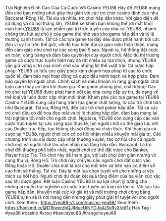 Trải Nghiệm Đỉnh Cao Của Cá Cược Với Casino YEU88
Hãy để YEU88 mang đến cho bạn những phút giây thư giãn với các trò chơi casino đỉnh cao như Baccarat, Rồng Hổ, Tài xỉu và nhiều trò chơi hấp dẫn khác. Với giao diện dễ sử dụng và cơ hội thắng lớn, YEU88 sẽ khiến bạn không thể rời mắt khỏi màn hình.[YEU88](https://yeu88-v1.com/) là sản phẩm giải trí trực tuyến của nhà cái YEU88, nhanh chóng thu hút sự chú ý của game thủ nhờ vào kho game hấp dẫn và tỷ lệ thưởng cạnh tranh. Tất cả các tựa game tại đây đều được phát hành bởi các đơn vị uy tín trên thế giới, với đồ họa hiện đại và giao diện thân thiện, mang đến cảm giác như chơi tại các sòng bạc 5 sao. Ngoài ra, hệ thống đặt cược an toàn, công bằng và đảm bảo quyền lợi của người chơi.
Mặc dù thị trường game cá cược trực tuyến hiện nay có rất nhiều sự lựa chọn, nhưng YEU88 vẫn giữ vững vị trí của mình nhờ vào những lợi thế vượt trội:
Cá cược hợp pháp: YEU88 sở hữu các giấy phép kinh doanh hợp pháp từ các tổ chức quốc tế, đảm bảo mọi hoạt động cá cược đều minh bạch và hợp pháp.
Đảm bảo quyền lợi người chơi: Chính sách và điều khoản rõ ràng giúp người chơi luôn cảm thấy an tâm khi tham gia.
Kho game phong phú, chất lượng: Các trò chơi tại YEU88 được phát hành bởi các nhà cung cấp uy tín, đa dạng về thể loại và luôn được cập nhật mới nhất.
Khám phá các tựa game tại YEU88
Casino YEU88 cung cấp hàng trăm tựa game chất lượng, từ các trò chơi bàn như Baccarat, Tài xỉu, Rồng Hổ, đến các trò chơi poker hấp dẫn. Tất cả các trò chơi đều có đồ họa đẹp mắt và tỷ lệ thưởng hấp dẫn, đảm bảo mang lại trải nghiệm tốt nhất cho người chơi.
Ngoài ra, YEU88 còn cung cấp các ván cược trực tuyến tại các sòng bạc thực tế, nơi người chơi có thể giao lưu với các Dealer trực tiếp, tạo không khí sôi động và chân thực.
Khi tham gia cá cược tại YEU88, người chơi còn có cơ hội nhận nhiều khuyến mãi giá trị. Các chương trình ưu đãi được cập nhật thường xuyên, tạo cơ hội cho cả người chơi mới và người chơi lâu năm nhận quà tặng hấp dẫn.
Baccarat: Là trò chơi đổi thưởng phổ biến nhất, người chơi có thể đặt cược cho Banker, Player hoặc Tie. Trò chơi này dễ tham gia, với luật chơi đơn giản nhưng vô cùng thú vị.
Rồng Hổ: Trò chơi này chỉ yêu cầu người chơi đặt cược vào Rồng hoặc Hổ. Dealer chia một lá bài cho mỗi bên và bên nào có điểm số cao hơn sẽ thắng.
Tài xỉu: Đây là một lựa chọn tuyệt vời cho những ai yêu thích sự hồi hộp. Người chơi dự đoán kết quả tổng điểm của ba viên xúc xắc sau khi được gieo.
Kết luận
Casino YEU88 là sự lựa chọn lý tưởng cho những ai muốn trải nghiệm cá cược trực tuyến an toàn và thú vị. Với các tựa game hấp dẫn, khuyến mãi cực kỳ giá trị và môi trường chơi công bằng, YEU88 tự tin sẽ là nơi mang đến những giây phút giải trí tuyệt vời cho người chơi.
Xem thêm : https://yeu88-v1.com/casino-yeu88/
Xem thêm : https://hackmd.io/@D1bworzbQJiMucUiNYDJgA/SyRyXVof1x
Has Tag : #yeu88 #casino #xoxo #bancayeu88 #trangchuyeu88
